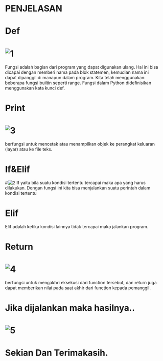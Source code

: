 # PENJELASAN<p>
# Def
# ![1](https://user-images.githubusercontent.com/46733598/52765788-b8aacc80-3057-11e9-99d2-03619760bc4d.png)
Fungsi adalah bagian dari program yang dapat digunakan ulang. Hal ini bisa dicapai dengan memberi nama pada blok statemen, kemudian nama ini dapat dipanggil di manapun dalam program. Kita telah menggunakan beberapa fungsi builtin seperti range. Fungsi dalam Python didefinisikan menggunakan kata kunci def.

# Print
# ![3](https://user-images.githubusercontent.com/46733598/52765885-07586680-3058-11e9-8301-ad90aa990f01.png)
berfungsi untuk mencetak atau menampilkan objek ke perangkat keluaran (layar) atau ke file teks.

# If&Elif
#![2](https://user-images.githubusercontent.com/46733598/52765829-dd06a900-3057-11e9-9973-d7670cd409a7.png)
If yaitu bila suatu kondisi tertentu tercapai maka apa yang harus dilakukan. Dengan fungsi ini kita bisa menjalankan suatu perintah dalam kondisi tertentu
# Elif
Elif adalah ketika kondisi lainnya tidak tercapai maka jalankan program.

# Return
# ![4](https://user-images.githubusercontent.com/46733598/52765912-1e975400-3058-11e9-8007-bc74e4545876.png)
berfungsi untuk mengakhri eksekusi dari function tersebut, dan return juga dapat memberikan nilai pada saat akhir dari function kepada pemanggil.

# Jika dijalankan maka hasilnya..
# ![5](https://user-images.githubusercontent.com/46733598/52766038-78981980-3058-11e9-8f1e-f6240db9e138.png)


# Sekian Dan Terimakasih.

